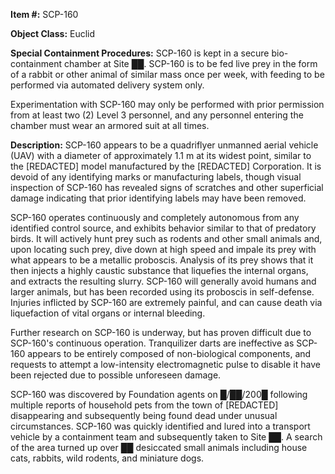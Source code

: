 **Item #:** SCP-160

**Object Class:** Euclid

**Special Containment Procedures:** SCP-160 is kept in a secure bio-containment chamber at Site ██. SCP-160 is to be fed live prey in the form of a rabbit or other animal of similar mass once per week, with feeding to be performed via automated delivery system only.

Experimentation with SCP-160 may only be performed with prior permission from at least two (2) Level 3 personnel, and any personnel entering the chamber must wear an armored suit at all times.

**Description:** SCP-160 appears to be a quadriflyer unmanned aerial vehicle (UAV) with a diameter of approximately 1.1 m at its widest point, similar to the \[REDACTED\] model manufactured by the \[REDACTED\] Corporation. It is devoid of any identifying marks or manufacturing labels, though visual inspection of SCP-160 has revealed signs of scratches and other superficial damage indicating that prior identifying labels may have been removed.

SCP-160 operates continuously and completely autonomous from any identified control source, and exhibits behavior similar to that of predatory birds. It will actively hunt prey such as rodents and other small animals and, upon locating such prey, dive down at high speed and impale its prey with what appears to be a metallic proboscis. Analysis of its prey shows that it then injects a highly caustic substance that liquefies the internal organs, and extracts the resulting slurry. SCP-160 will generally avoid humans and larger animals, but has been recorded using its proboscis in self-defense. Injuries inflicted by SCP-160 are extremely painful, and can cause death via liquefaction of vital organs or internal bleeding.

Further research on SCP-160 is underway, but has proven difficult due to SCP-160's continuous operation. Tranquilizer darts are ineffective as SCP-160 appears to be entirely composed of non-biological components, and requests to attempt a low-intensity electromagnetic pulse to disable it have been rejected due to possible unforeseen damage.

SCP-160 was discovered by Foundation agents on █/██/200█ following multiple reports of household pets from the town of \[REDACTED\] disappearing and subsequently being found dead under unusual circumstances. SCP-160 was quickly identified and lured into a transport vehicle by a containment team and subsequently taken to Site ██. A search of the area turned up over ██ desiccated small animals including house cats, rabbits, wild rodents, and miniature dogs.